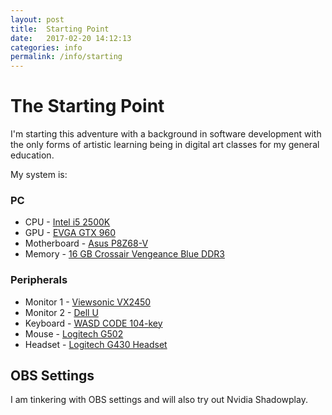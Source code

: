 ```yaml
---
layout: post
title:  Starting Point
date:   2017-02-20 14:12:13
categories: info
permalink: /info/starting
---
```


# The Starting Point

I'm starting this adventure with a background in software development with the only forms of artistic learning being in digital art classes for my general education.

My system is:

### PC
* CPU - [Intel i5 2500K]()
* GPU - [EVGA GTX 960]()
* Motherboard - [Asus P8Z68-V]()
* Memory - [16 GB Crossair Vengeance Blue DDR3]()

### Peripherals
* Monitor 1 - [Viewsonic VX2450]()
* Monitor 2 - [Dell U ]()
* Keyboard - [WASD CODE 104-key]()
* Mouse - [Logitech G502]()
* Headset - [Logitech G430 Headset]()


## OBS Settings

I am tinkering with OBS settings and will also try out Nvidia Shadowplay.
